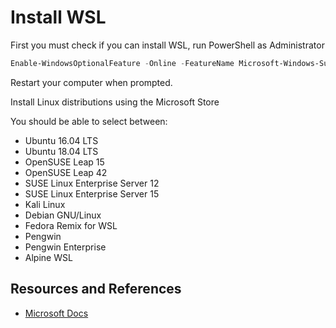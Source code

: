 # Install WSL

First you must check if you can install WSL, run PowerShell as Administrator

```powershell
Enable-WindowsOptionalFeature -Online -FeatureName Microsoft-Windows-Subsystem-Linux
```

Restart your computer when prompted.

Install Linux distributions using the Microsoft Store

You should be able to select between:

- Ubuntu 16.04 LTS
- Ubuntu 18.04 LTS
- OpenSUSE Leap 15
- OpenSUSE Leap 42
- SUSE Linux Enterprise Server 12
- SUSE Linux Enterprise Server 15
- Kali Linux
- Debian GNU/Linux
- Fedora Remix for WSL
- Pengwin
- Pengwin Enterprise
- Alpine WSL

## Resources and References

- [Microsoft Docs](https://docs.microsoft.com/en-us/windows/wsl/install-win10)
